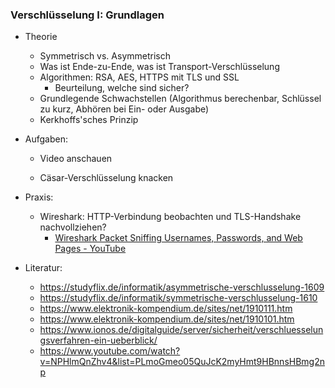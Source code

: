 ### Verschlüsselung I: Grundlagen

* Theorie
  
  * Symmetrisch vs. Asymmetrisch
  * Was ist Ende-zu-Ende, was ist Transport-Verschlüsselung
  * Algorithmen: RSA, AES, HTTPS mit TLS und SSL
    * Beurteilung, welche sind sicher?
  * Grundlegende Schwachstellen (Algorithmus berechenbar, Schlüssel zu kurz, Abhören bei Ein- oder Ausgabe)
  * Kerkhoffs'sches Prinzip

* Aufgaben:
  
  * Video anschauen
  
  * Cäsar-Verschlüsselung knacken

* Praxis: 
  
  * Wireshark: HTTP-Verbindung beobachten und TLS-Handshake nachvollziehen?
    * [Wireshark Packet Sniffing Usernames, Passwords, and Web Pages - YouTube](https://www.youtube.com/watch?v=r0l_54thSYU)

* Literatur:
  
  * https://studyflix.de/informatik/asymmetrische-verschlusselung-1609
  * https://studyflix.de/informatik/symmetrische-verschlusselung-1610
  * https://www.elektronik-kompendium.de/sites/net/1910111.htm
  * https://www.elektronik-kompendium.de/sites/net/1910101.htm
  * https://www.ionos.de/digitalguide/server/sicherheit/verschluesselungsverfahren-ein-ueberblick/
  * https://www.youtube.com/watch?v=NPHlmQnZhv4&list=PLmoGmeo05QuJcK2myHmt9HBnnsHBmg2np

